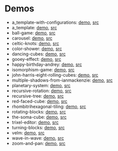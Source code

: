 # Demos

- a_template-with-configurations: [demo](https://erkal.github.io/elm-3d-playground-exploration/a_template-with-configurations), [src](https://github.com/erkal/elm-3d-playground-exploration/tree/main/examples/a_template-with-configurations/src)
- a_template: [demo](https://erkal.github.io/elm-3d-playground-exploration/a_template), [src](https://github.com/erkal/elm-3d-playground-exploration/tree/main/examples/a_template/src)
- ball-game: [demo](https://erkal.github.io/elm-3d-playground-exploration/ball-game), [src](https://github.com/erkal/elm-3d-playground-exploration/tree/main/examples/ball-game/src)
- carousel: [demo](https://erkal.github.io/elm-3d-playground-exploration/carousel), [src](https://github.com/erkal/elm-3d-playground-exploration/tree/main/examples/carousel/src)
- celtic-knots: [demo](https://erkal.github.io/elm-3d-playground-exploration/celtic-knots), [src](https://github.com/erkal/elm-3d-playground-exploration/tree/main/examples/celtic-knots/src)
- color-shower: [demo](https://erkal.github.io/elm-3d-playground-exploration/color-shower), [src](https://github.com/erkal/elm-3d-playground-exploration/tree/main/examples/color-shower/src)
- dancing-cubes: [demo](https://erkal.github.io/elm-3d-playground-exploration/dancing-cubes), [src](https://github.com/erkal/elm-3d-playground-exploration/tree/main/examples/dancing-cubes/src)
- gooey-effect: [demo](https://erkal.github.io/elm-3d-playground-exploration/gooey-effect), [src](https://github.com/erkal/elm-3d-playground-exploration/tree/main/examples/gooey-effect/src)
- happy-birthday-andrey: [demo](https://erkal.github.io/elm-3d-playground-exploration/happy-birthday-andrey), [src](https://github.com/erkal/elm-3d-playground-exploration/tree/main/examples/happy-birthday-andrey/src)
- isomorphism-game: [demo](https://erkal.github.io/elm-3d-playground-exploration/isomorphism-game), [src](https://github.com/erkal/elm-3d-playground-exploration/tree/main/examples/isomorphism-game/src)
- john-harris-eight-rolling-cubes: [demo](https://erkal.github.io/elm-3d-playground-exploration/john-harris-eight-rolling-cubes), [src](https://github.com/erkal/elm-3d-playground-exploration/tree/main/examples/john-harris-eight-rolling-cubes/src)
- multiple-shadows-from-ianmackenzie: [demo](https://erkal.github.io/elm-3d-playground-exploration/multiple-shadows-from-ianmackenzie), [src](https://github.com/erkal/elm-3d-playground-exploration/tree/main/examples/multiple-shadows-from-ianmackenzie/src)
- planetary-system: [demo](https://erkal.github.io/elm-3d-playground-exploration/planetary-system), [src](https://github.com/erkal/elm-3d-playground-exploration/tree/main/examples/planetary-system/src)
- recursive-rotation: [demo](https://erkal.github.io/elm-3d-playground-exploration/recursive-rotation), [src](https://github.com/erkal/elm-3d-playground-exploration/tree/main/examples/recursive-rotation/src)
- recursive-tree: [demo](https://erkal.github.io/elm-3d-playground-exploration/recursive-tree), [src](https://github.com/erkal/elm-3d-playground-exploration/tree/main/examples/recursive-tree/src)
- red-faced-cube: [demo](https://erkal.github.io/elm-3d-playground-exploration/red-faced-cube), [src](https://github.com/erkal/elm-3d-playground-exploration/tree/main/examples/red-faced-cube/src)
- rhombitrihexagonal-tiling: [demo](https://erkal.github.io/elm-3d-playground-exploration/rhombitrihexagonal-tiling), [src](https://github.com/erkal/elm-3d-playground-exploration/tree/main/examples/rhombitrihexagonal-tiling/src)
- rotating-blocks: [demo](https://erkal.github.io/elm-3d-playground-exploration/rotating-blocks), [src](https://github.com/erkal/elm-3d-playground-exploration/tree/main/examples/rotating-blocks/src)
- the-soma-cube: [demo](https://erkal.github.io/elm-3d-playground-exploration/the-soma-cube), [src](https://github.com/erkal/elm-3d-playground-exploration/tree/main/examples/the-soma-cube/src)
- trixel-editor: [demo](https://erkal.github.io/elm-3d-playground-exploration/trixel-editor), [src](https://github.com/erkal/elm-3d-playground-exploration/tree/main/examples/trixel-editor/src)
- turning-blocks: [demo](https://erkal.github.io/elm-3d-playground-exploration/turning-blocks), [src](https://github.com/erkal/elm-3d-playground-exploration/tree/main/examples/turning-blocks/src)
- velm: [demo](https://erkal.github.io/elm-3d-playground-exploration/velm), [src](https://github.com/erkal/elm-3d-playground-exploration/tree/main/examples/velm/src)
- wave-in-wave: [demo](https://erkal.github.io/elm-3d-playground-exploration/wave-in-wave), [src](https://github.com/erkal/elm-3d-playground-exploration/tree/main/examples/wave-in-wave/src)
- zoom-and-pan: [demo](https://erkal.github.io/elm-3d-playground-exploration/zoom-and-pan), [src](https://github.com/erkal/elm-3d-playground-exploration/tree/main/examples/zoom-and-pan/src)
